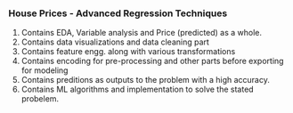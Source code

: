 ### House Prices - Advanced Regression Techniques
1. Contains EDA, Variable analysis and Price (predicted) as a whole.
2. Contains data visualizations and data cleaning part
3. Contains feature engg. along with various transformations
4. Contains encoding for pre-processing and other parts before exporting for modeling
5. Contains preditions as outputs to the problem with a high accuracy.
6. Contains ML algorithms and implementation to solve the stated probelem. 
